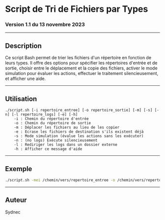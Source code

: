 # Script de Tri de Fichiers par Types
### Version 1.1 du 13 novembre 2023

---

## Description

Ce script Bash permet de trier les fichiers d'un répertoire en fonction de leurs types.
Il offre des options pour spécifier les répertoires d'entrée et de sortie, choisir entre le déplacement et la copie des fichiers,
activer le mode simulation pour évaluer les actions, effectuer le traitement silencieusement, et afficher une aide.

---

## Utilisation

```
./script.sh [-i repertoire_entree] [-o repertoire_sortie] [-m] [-s] [-n] [-l repertoire_logs] [-e] [-h]
    -i : Chemin du répertoire d'entrée
    -o : Chemin du répertoire de sortie
    -m : Déplacer les fichiers au lieu de les copier
    -e : Ecrase les fichiers de destination s'ils existent déjà
    -s : Mode simulation (évalue les actions sans les exécuter)
    -n : (no logs) Exécute silencieusement
    -l : Rediriger les logs dans un dossier externe
    -h : Afficher ce message d'aide
```

---

## Exemple

```bash
./script.sh -mei /chemin/vers/repertoire_entree -o /chemin/vers/repertoire_sortie -l ./vers/logs
```

---

## Auteur

Sydnec

